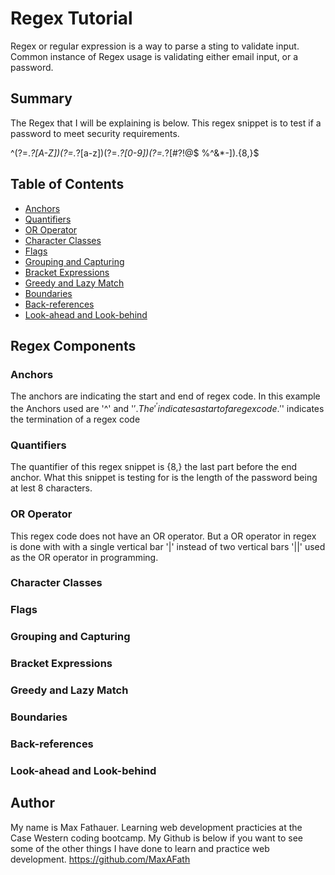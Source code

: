# Regex Tutorial

Regex or regular expression is a way to parse a sting to validate input. Common instance of Regex usage is validating either email input, or a password.

## Summary

The Regex that I will be explaining is below. This regex snippet is to test if a password to meet security requirements. 

^(?=.*?[A-Z])(?=.*?[a-z])(?=.*?[0-9])(?=.*?[#?!@$ %^&*-]).{8,}$

## Table of Contents

- [Anchors](#anchors)
- [Quantifiers](#quantifiers)
- [OR Operator](#or-operator)
- [Character Classes](#character-classes)
- [Flags](#flags)
- [Grouping and Capturing](#grouping-and-capturing)
- [Bracket Expressions](#bracket-expressions)
- [Greedy and Lazy Match](#greedy-and-lazy-match)
- [Boundaries](#boundaries)
- [Back-references](#back-references)
- [Look-ahead and Look-behind](#look-ahead-and-look-behind)

## Regex Components

### Anchors

The anchors are indicating the start and end of regex code. In this example the Anchors used are '^' and '$'. The '^' indicates a start of a regex code. '$' indicates the termination of a regex code 

### Quantifiers

The quantifier of this regex snippet is {8,} the last part before the end anchor. What this snippet is testing for is the length of the password being at lest 8 characters. 

### OR Operator

This regex code does not have an OR operator. But a OR operator in regex is done with with a single vertical bar '|' instead of two vertical bars '||' used as the OR operator in programming. 

### Character Classes

### Flags

### Grouping and Capturing

### Bracket Expressions

### Greedy and Lazy Match

### Boundaries

### Back-references

### Look-ahead and Look-behind

## Author

My name is Max Fathauer. Learning web development practicies at the Case Western coding bootcamp. My Github is below if you want to see some of the other things I have done to learn and practice web development.
https://github.com/MaxAFath

